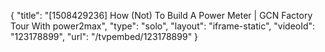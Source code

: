 {
    "title": "[1508429236] How (Not) To Build A Power Meter | GCN Factory Tour With power2max",
    "type": "solo",
    "layout": "iframe-static",
    "videoId": "123178899",
    "url": "\/tvpembed\/123178899"
}